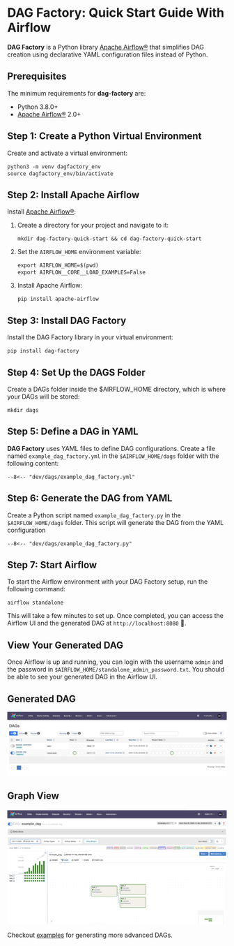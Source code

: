 # DAG Factory: Quick Start Guide With Airflow

**DAG Factory** is a Python library [Apache Airflow®](https://airflow.apache.org) that simplifies DAG creation using declarative YAML configuration files instead of Python.

## Prerequisites

The minimum requirements for **dag-factory** are:

- Python 3.8.0+
- [Apache Airflow®](https://airflow.apache.org) 2.0+

## Step 1: Create a Python Virtual Environment

Create and activate a virtual environment:

```commandline
python3 -m venv dagfactory_env
source dagfactory_env/bin/activate
```

## Step 2: Install Apache Airflow

Install [Apache Airflow®](https://airflow.apache.org):

1. Create a directory for your project and navigate to it:

    ```commandline
    mkdir dag-factory-quick-start && cd dag-factory-quick-start
    ```

2. Set the `AIRFLOW_HOME` environment variable:

    ```commandline
    export AIRFLOW_HOME=$(pwd)
    export AIRFLOW__CORE__LOAD_EXAMPLES=False
    ```

3. Install Apache Airflow:

    ```commandline
    pip install apache-airflow
    ```

## Step 3: Install DAG Factory

Install the DAG Factory library in your virtual environment:

```commandline
pip install dag-factory
```

## Step 4: Set Up the DAGS Folder

Create a DAGs folder inside the $AIRFLOW_HOME directory, which is where your DAGs will be stored:

```commandline
mkdir dags
```

## Step 5: Define a DAG in YAML

**DAG Factory** uses YAML files to define DAG configurations. Create a file named `example_dag_factory.yml` in the `$AIRFLOW_HOME/dags` folder with the following content:

```title="example_dag_factory.yml"
--8<-- "dev/dags/example_dag_factory.yml"
```

## Step 6: Generate the DAG from YAML

Create a Python script named `example_dag_factory.py` in the `$AIRFLOW_HOME/dags` folder. This script will generate the DAG from the YAML configuration

```title="example_dag_factory.py"
--8<-- "dev/dags/example_dag_factory.py"
```

## Step 7: Start Airflow

To start the Airflow environment with your DAG Factory setup, run the following command:

```commandline
airflow standalone
```

This will take a few minutes to set up. Once completed, you can access the Airflow UI and the generated DAG at `http://localhost:8080` 🚀.

## View Your Generated DAG

Once Airflow is up and running, you can login with the username `admin` and the password in `$AIRFLOW_HOME/standalone_admin_password.txt`. You should be able to see your generated DAG in the Airflow UI.

## Generated DAG

![Airflow DAG](../static/images/airflow-home.png)

## Graph View

![Airflow Home](../static/images/airflow-dag.png)

Checkout [examples](https://github.com/astronomer/dag-factory/tree/main/dev/dags) for generating more advanced DAGs.
